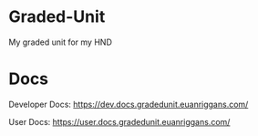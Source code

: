 # Graded-Unit

My graded unit for my HND

# Docs

Developer Docs:   https://dev.docs.gradedunit.euanriggans.com/

User Docs:        https://user.docs.gradedunit.euanriggans.com/
